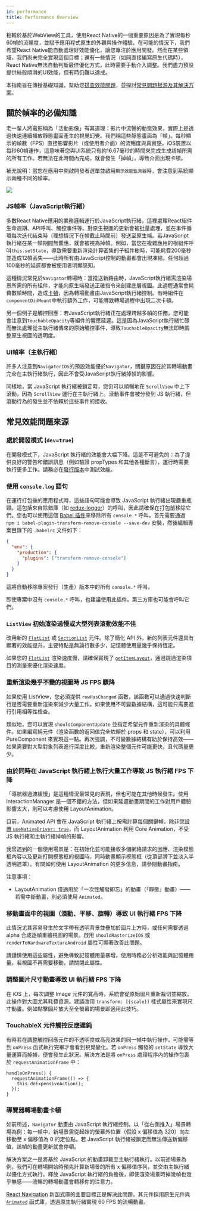 ```yaml
---
id: performance
title: Performance Overview
---
```


相較於基於WebView的工具，使用React Native的一個重要原因是為了實現每秒60幀的流暢度，並賦予應用程式原生的外觀與操作體驗。在可能的情況下，我們希望React Native能自動處理好效能優化，讓您專注於應用開發。然而在某些領域，我們尚未完全實現這個目標；還有一些情況（如同直接編寫原生代碼時），React Native無法自動判斷最佳優化方式，此時需要手動介入調整。我們盡力預設提供絲般順滑的UI效能，但有時仍難以達成。

本指南旨在傳授基礎知識，幫助您[排查效能問題](profiling.md)，並探討[常見問題根源及其解決方案](performance.md#common-sources-of-performance-problems)。

## 關於幀率的必備知識

老一輩人將電影稱為「活動影像」有其道理：影片中流暢的動態效果，實際上是透過快速連續播放靜態畫面產生的視覺幻覺。我們稱這些靜態畫面為「幀」。每秒顯示的幀數（FPS）直接影響影片（或使用者介面）的流暢度與真實感。iOS裝置以每秒60幀運作，這意味著您與UI系統只有約16.67毫秒的時間來完成生成該幀所需的所有工作。若無法在此時間內完成，就會發生「掉幀」，導致介面出現卡頓。

補充說明：當您在應用中開啟開發者選單並啟用`顯示效能監測器`時，會注意到系統顯示兩種不同的幀率。

![](/docs/assets/PerfUtil.png)

### JS幀率（JavaScript執行緒）

多數React Native應用的業務邏輯運行於JavaScript執行緒，這裡處理React組件生命週期、API呼叫、觸控事件等。對原生視圖的更新會被批量處理，並在事件循環每次迭代結束時（理想情況下在幀截止時間前）發送至原生端。若JavaScript執行緒在某一幀期間無響應，就會被視為掉幀。例如，當您在複雜應用的根組件呼叫`this.setState`，導致需要重新渲染計算密集的子組件樹時，可能耗費200毫秒並造成12幀丟失——此時所有由JavaScript控制的動畫都會出現凍結。任何超過100毫秒的延遲都會被使用者明顯感知。

這種情況常見於`Navigator`轉場時：當推送新路由時，JavaScript執行緒需渲染場景所需的所有組件，才能向原生端發送正確指令來創建底層視圖。此過程通常會耗費數幀時間，造成[卡頓](http://jankfree.org/)，因為轉場動畫由JavaScript執行緒控制。有時組件在`componentDidMount`中執行額外工作，可能導致轉場過程中出現二次卡頓。

另一個例子是觸控回應：若JavaScript執行緒正在處理跨越多幀的任務，您可能會注意到`TouchableOpacity`等組件的響應延遲。這是因為JavaScript執行緒忙碌而無法處理從主執行緒傳來的原始觸控事件，導致`TouchableOpacity`無法即時調整原生視圖的透明度。

### UI幀率（主執行緒）

許多人注意到`NavigatorIOS`的預設效能優於`Navigator`，關鍵原因在於其轉場動畫完全在主執行緒執行，因此不會受JavaScript執行緒掉幀的影響。

同樣地，當 JavaScript 執行緒被鎖定時，您仍可以順暢地在 `ScrollView` 中上下滾動，因為 `ScrollView` 運行在主執行緒上。滾動事件會被分發到 JS 執行緒，但滾動行為的發生並不依賴於這些事件的接收。

## 常見效能問題來源

### 處於開發模式 (`dev=true`)

在開發模式下，JavaScript 執行緒的效能會大幅下降。這是不可避免的：為了提供良好的警告和錯誤訊息（例如驗證 propTypes 和其他各種斷言），運行時需要執行更多工作。請務必在[發行版本](running-on-device.md#building-your-app-for-production)中測試效能。

### 使用 `console.log` 語句

在運行打包後的應用程式時，這些語句可能會導致 JavaScript 執行緒出現嚴重瓶頸。這包括來自除錯庫（如 [redux-logger](https://github.com/evgenyrodionov/redux-logger)）的呼叫，因此請確保在打包前移除它們。您也可以使用這個 [Babel 插件](https://babeljs.io/docs/plugins/transform-remove-console/)來移除所有 `console.*` 呼叫。首先需要通過 `npm i babel-plugin-transform-remove-console --save-dev` 安裝，然後編輯專案目錄下的 `.babelrc` 文件如下：

```json
{
  "env": {
    "production": {
      "plugins": ["transform-remove-console"]
    }
  }
}
```

這將自動移除專案發行（生產）版本中的所有 `console.*` 呼叫。

即使專案中沒有 `console.*` 呼叫，也建議使用此插件。第三方庫也可能會呼叫它們。

### `ListView` 初始渲染過慢或大型列表滾動效能不佳

改用新的 [`FlatList`](flatlist.md) 或 [`SectionList`](sectionlist.md) 元件。除了簡化 API 外，新的列表元件還具有顯著的效能提升，主要特點是無論行數多少，記憶體使用量幾乎保持恆定。

如果您的 [`FlatList`](flatlist.md) 渲染速度慢，請確保實現了 [`getItemLayout`](flatlist.md#getitemlayout)，通過跳過渲染項目的測量來優化渲染速度。

### 重新渲染幾乎不變的視圖時 JS FPS 驟降

如果使用 ListView，您必須提供 `rowHasChanged` 函數，該函數可以通過快速判斷行是否需要重新渲染來減少大量工作。如果使用不可變數據結構，這可能只需要進行引用相等性檢查。

類似地，您可以實現 `shouldComponentUpdate` 並指定希望元件重新渲染的具體條件。如果編寫純元件（渲染函數的返回值完全依賴於 props 和 state），可以利用 PureComponent 來實現這一點。再次強調，不可變數據結構有助於保持高效——如果需要對大型對象列表進行深度比較，重新渲染整個元件可能更快，且代碼量更少。

### 由於同時在 JavaScript 執行緒上執行大量工作導致 JS 執行緒 FPS 下降

「導航器過渡緩慢」是這種情況最常見的表現，但也可能在其他時候發生。使用 InteractionManager 是一個不錯的方法，但如果延遲動畫期間的工作對用戶體驗影響太大，則可以考慮使用 LayoutAnimation。

目前，Animated API 會在 JavaScript 執行緒上按需計算每個關鍵幀，除非您[設置 `useNativeDriver: true`](/blog/2017/02/14/using-native-driver-for-animated#how-do-i-use-this-in-my-app)，而 LayoutAnimation 利用 Core Animation，不受 JS 執行緒和主執行緒掉幀的影響。

我曾遇到的一個使用場景是：在初始化並可能接收多個網絡請求的回應、渲染模態框內容以及更新打開模態框的視圖時，同時動畫顯示模態框（從頂部滑下並淡入半透明遮罩）。有關如何使用 LayoutAnimation 的更多信息，請參閱動畫指南。

注意事項：

- LayoutAnimation 僅適用於「一次性觸發即忘」的動畫（「靜態」動畫）——若需中斷動畫，則必須使用 `Animated`。

### 移動畫面中的視圖（滾動、平移、旋轉）導致 UI 執行緒 FPS 下降

此情況尤其容易發生於文字帶有透明背景並疊加於圖片上方時，或任何需要透過 alpha 合成逐幀重繪視圖的場景。啟用 `shouldRasterizeIOS` 或 `renderToHardwareTextureAndroid` 屬性可顯著改善此問題。

請謹慎使用這些屬性，避免導致記憶體用量暴增。使用時務必分析效能與記憶體用量。若視圖不再需要移動，請關閉此屬性。

### 調整圖片尺寸動畫導致 UI 執行緒 FPS 下降

在 iOS 上，每次調整 Image 元件的寬高時，系統會從原始圖片重新裁切並縮放。此操作對大圖尤其耗費資源。建議改用 `transform: [{scale}]` 樣式屬性來實現尺寸動畫。例如點擊圖片放大至全螢幕的場景即適用此技巧。

### TouchableX 元件觸控反應遲鈍

有時若在調整觸控回應元件的不透明度或高亮效果的同一幀中執行操作，可能需等到 `onPress` 函式執行完畢才會看到視覺變化。若 `onPress` 觸發的 `setState` 導致大量運算而掉幀，便會發生此狀況。解決方法是將 `onPress` 處理程序內的操作包裹於 `requestAnimationFrame` 中：

```tsx
handleOnPress() {
  requestAnimationFrame(() => {
    this.doExpensiveAction();
  });
}
```

### 導覽器轉場動畫卡頓

如前所述，`Navigator` 動畫由 JavaScript 執行緒控制。以「從右側推入」場景轉場為例：每一幀中，新場景需從起始的螢幕外位置（假設 x 偏移值為 320）向左移動至 x 偏移值為 0 的定位點。若 JavaScript 執行緒被鎖定而無法傳送新偏移值，該幀的動畫更新就會停頓。

解決方案之一是將基於 JavaScript 的動畫卸載至主執行緒執行。以前述場景為例，我們可在轉場開始時預先計算新場景的所有 x 偏移值序列，並交由主執行緒以優化方式執行。釋放 JavaScript 執行緒的負擔後，即使渲染場景時掉幾幀也幾乎無感——流暢的轉場動畫會轉移你的注意力。

[React Navigation](navigation.md) 新函式庫的主要目標正是解決此問題。其元件採用原生元件與 [`Animated`](animated.md) 函式庫，透過原生執行緒實現 60 FPS 的流暢動畫。